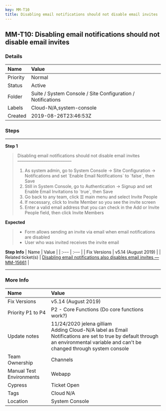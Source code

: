 ```yaml
---
key: MM-T10
title: Disabling email notifications should not disable email invites
---
```


## MM-T10: Disabling email notifications should not disable email invites

### Details

| Name     | Value                                                       |
| :------- | :---------------------------------------------------------- |
| Priority | Normal                                                      |
| Status   | Active                                                      |
| Folder   | Suite / System Console / Site Configuration / Notifications |
| Labels   | Cloud-N/A,system-console                                    |
| Created  | 2019-08-26T23:46:53Z                                        |

### Steps

<hr/>

**Step 1**

> <article>Disabling email notifications should not disable email invites<br>–––––––––––––––––––––––––<ol><li>As system admin, go to System Console → Site Configuration → Notifications and set `Enable Email Notifications` to `false`, then Save</li><li>Still in System Console, go to Authentication → Signup and set Enable Email Invitations to `true`, then Save</li><li>Go back to any team, click ☰ main menu and select Invite People</li><li>If necessary, click to Invite Member so you see the invite screen</li><li>Enter a valid email address that you can check in the Add or Invite People field, then click Invite Members</li></ol></article>

**Expected**

> <article><ul><li>Form allows sending an invite via email when email notifications are disabled</li><li>User who was invited receives the invite email</li></ul></article>

**Step Info**
| Name | Value |
| :--- | :--- |
| Fix Versions | v5.14 (August 2019) |
| Related ticket(s) | <a href="https://mattermost.atlassian.net/browse/MM-15661">Disabling email notifications also disables email invites — MM-15661</a> |

<hr/>

### More Info

| Name                     | Value                                                                                                                                                                               |
| :----------------------- | :---------------------------------------------------------------------------------------------------------------------------------------------------------------------------------- |
| Fix Versions             | v5.14 (August 2019)                                                                                                                                                                 |
| Priority P1 to P4        | P2 - Core Functions (Do core functions work?)                                                                                                                                       |
| Update notes             | 11/24/2020 jelena gilliam<br>Adding Cloud-N/A label as Email Notifications are set to true by default through an environmental variable and can't be changed through system console |
| Team Ownership           | Channels                                                                                                                                                                            |
| Manual Test Environments | Webapp                                                                                                                                                                              |
| Cypress                  | Ticket Open                                                                                                                                                                         |
| Tags                     | Cloud N/A                                                                                                                                                                           |
| Location                 | System Console                                                                                                                                                                      |

